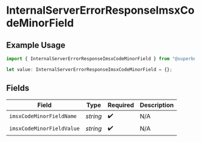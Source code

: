 # InternalServerErrorResponseImsxCodeMinorField

## Example Usage

```typescript
import { InternalServerErrorResponseImsxCodeMinorField } from "@superbuilders/powerpath/models/errors";

let value: InternalServerErrorResponseImsxCodeMinorField = {};
```

## Fields

| Field                     | Type                      | Required                  | Description               |
| ------------------------- | ------------------------- | ------------------------- | ------------------------- |
| `imsxCodeMinorFieldName`  | *string*                  | :heavy_check_mark:        | N/A                       |
| `imsxCodeMinorFieldValue` | *string*                  | :heavy_check_mark:        | N/A                       |